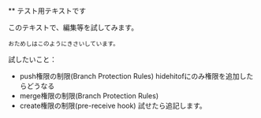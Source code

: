 ** テスト用テキストです

このテキストで、編集等を試してみます。
```
おためしはこのようにきさいしています。
```

試したいこと：
- push権限の制限(Branch Protection Rules)
  hidehitofにのみ権限を追加したらどうなる
- merge権限の制限(Branch Protection Rules)
- create権限の制限(pre-receive hook)
試せたら追記します。
